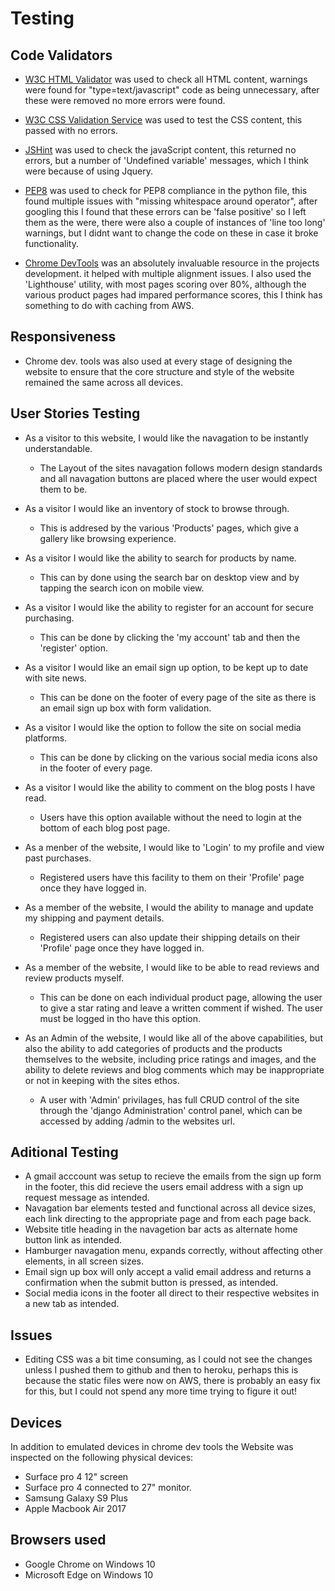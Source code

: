 
# Testing

## Code Validators

* [W3C HTML Validator](https://validator.w3.org/) was used to check all HTML content, warnings were found for "type=text/javascript" code as being unnecessary, after these were removed no more errors were found.

* [W3C CSS Validation Service](https://jigsaw.w3.org/css-validator/) was used to test the CSS content, this passed with no errors.

* [JSHint](https://jshint.com/) was used to check the javaScript content, this returned no errors, but a number of 'Undefined variable' messages, which I think were because of using Jquery.

* [PEP8](http://pep8online.com/) was used to check for PEP8 compliance in the python file, this found multiple issues with "missing whitespace around operator", after googling this I found that these errors can be 'false positive' so I left them as the were, there were also a couple of instances of 'line too long' warnings, but I didnt want to change the code on these in case it broke functionality.

* [Chrome DevTools](https://developer.chrome.com/docs/devtools/) was an absolutely invaluable resource in the projects development. it helped with multiple alignment issues. I also used the 'Lighthouse' utility, with most pages scoring over 80%, although the various product pages had impared performance scores, this I think has something to do with caching from AWS.

## Responsiveness

* Chrome dev. tools was also used at every stage of designing the website to ensure that the core structure and style of the website remained the same across all devices.

## User Stories Testing

* As a visitor to this website, I would like the navagation to be instantly understandable.
  - The Layout of the sites navagation follows modern design standards and all navagation buttons are placed where the user would expect them to be.

* As a visitor I would like an inventory of stock to browse through.
  - This is addresed by the various 'Products' pages, which give a gallery like browsing experience.

* As a visitor I would like the ability to search for products by name.
  - This can by done using the search bar on desktop view and by tapping the search icon on mobile view.

* As a visitor I would like the ability to register for an account for secure purchasing.
  - This can be done by clicking the 'my account' tab and then the 'register' option.

* As a visitor I would like an email sign up option, to be kept up to date with site news.
  - This can be done on the footer of every page of the site as there is an email sign up box with form validation.

* As a visitor I would like the option to follow the site on social media platforms.
  - This can be done by clicking on the various social media icons also in the footer of every page.

* As a visitor I would like the ability to comment on the blog posts I have read.
  - Users have this option available without the need to login at the bottom of each blog post page.

* As a menber of the website, I would like to 'Login' to my profile and view past purchases.
  - Registered users have this facility to them on their 'Profile' page once they have logged in.

* As a member of the website, I would the ability to manage and update my shipping and payment details.
  - Registered users can also update their shipping details on their 'Profile' page once they have logged in.

* As a member of the website, I would like to be able to read reviews and review products myself.
  - This can be done on each individual product page, allowing the user to give a star rating and leave a written comment if wished. The user must be logged in tho have this option.

* As an Admin of the website, I would like all of the above capabilities, but also the ability to add categories of products and the products themselves to the website, including price ratings and images, and the ability to delete reviews and blog comments which may be inappropriate or not in keeping with the sites ethos.
  - A user with 'Admin' privilages, has full CRUD control of the site through the 'django Administration' control panel, which can be accessed by adding /admin to the websites url. 

## Aditional Testing

* A gmail acccount was setup to recieve the emails from the sign up form in the footer, this did recieve the users email address with a sign up request message as intended.
* Navagation bar elements tested and functional across all device sizes, each link directing to the appropriate page
and from each page back.
* Website title heading in the navagetion bar acts as alternate home button link as intended.
* Hamburger navagation menu, expands correctly, without affecting other elements, in all screen sizes.
* Email sign up box will only accept a valid email address and returns a confirmation when the submit button is pressed, as intended.
* Social media icons in the footer all direct to their respective websites in a new tab as intended.

## Issues

* Editing CSS was a bit time consuming, as I could not see the changes unless I pushed them to github and then to heroku, perhaps this is because the static files were now on AWS, there is probably an easy fix for this, but I could not spend any more time trying to figure it out!

## Devices 

In addition to emulated devices in chrome dev tools the Website was inspected on the following physical devices:
* Surface pro 4 12" screen
* Surface pro 4 connected to 27" monitor.
* Samsung Galaxy S9 Plus
* Apple Macbook Air 2017

## Browsers used
* Google Chrome on Windows 10
* Microsoft Edge on Windows 10